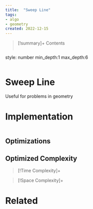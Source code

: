 ```yaml
---
title:  "Sweep Line"
tags:
- algo
- geometry
created: 2022-12-15
---
```


>[!summary]+ Contents
>```toc
style: number
min_depth:1
max_depth:6 
>```


# Sweep Line
Useful for problems in geometry


# Implementation

```python

```

## Optimizations

## Optimized Complexity

>[!Time Complexity]+

>[!Space Complexity]+



# Related

